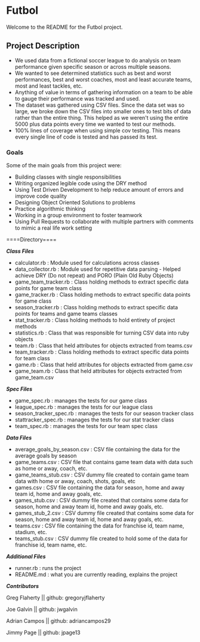 # Futbol

Welcome to the README for the Futbol project.

## Project Description


 - We used data from a fictional soccer league to do analysis on team performance given specific season or across multiple seasons.
 - We wanted to see determined statistics such as best and worst performances, best and worst coaches, most and least accurate teams, most and least tackles, etc.
 - Anything of value in terms of gathering information on a team to be able to gauge their performance was tracked and used.
 - The dataset was gathered using CSV files. Since the data set was so large, we broke down the CSV files into smaller ones to test bits of data rather than the entire thing. This helped as we weren't using the entire 5000 plus data points every time we wanted to test our methods.
- 100% lines of coverage when using simple cov testing. This means every single line of code is tested and has passed its test.

### Goals

Some of the main goals from this project were:
- Building classes with single responsibilities
- Writing organized legible code using the DRY method
- Using Test Driven Development to help reduce amount of errors and improve code quality
- Designing Object Oriented Solutions to problems
- Practice algorithmic thinking
- Working in a group environment to foster teamwork
- Using Pull Requests to collaborate with multiple partners with comments to mimic a real life work setting

====Directory====

___Class Files___


- calculator.rb        : Module used for calculations across classes
- data_collector.rb    : Module used for repetitive data parsing - Helped achieve DRY (Do not repeat) and PORO (Plain Old Ruby Objects)
- game_team_tracker.rb : Class holding methods to extract specific data points for game team class
- game_tracker.rb      : Class holding methods to extract specific data points for game class
- season_tracker.rb    : Class holding methods to extract specific data points for teams and game teams classes
- stat_tracker.rb      : Class holding methods to hold entirety of project methods
- statistics.rb        : Class that was responsible for turning CSV data into ruby objects
- team.rb              : Class that held attributes for objects extracted from teams.csv
- team_tracker.rb      : Class holding methods to extract specific data points for team class
- game.rb              : Class that held attributes for objects extracted from game.csv
- game_team.rb         : Class that held attributes for objects extracted from game_team.csv

___Spec Files___


- game_spec.rb            : manages the tests for our game class
- league_spec.rb          : manages the tests for our league class
- season_tracker_spec.rb  : manages the tests for our season tracker class
- stattracker_spec.rb     : manages the tests for our stat tracker class
- team_spec.rb            : manages the tests for our team spec class

___Data Files___


- average_goals_by_season.csv : CSV file containing the data for the average goals by season
- game_teams.csv              : CSV file that contains game team data with data such as home or away, coach, etc.
- game_teams_stub.csv         : CSV dummy file created to contain game team data with home or away, coach, shots, goals, etc
- games.csv                   : CSV file containing the data for season, home and away team id, home and away goals, etc.
- games_stub.csv              : CSV dummy file created that contains some data for season, home and away team id, home and away goals, etc.
- games_stub_2.csv            : CSV dummy file created that contains some data for season, home and away team id, home and away goals, etc.
- teams.csv                   : CSV file containing the data for franchise id, team name, stadium, etc.
- teams_stub.csv              : CSV dummy file created to hold some of the data for franchise id, team name, etc.

___Additional Files___

- runner.rb            : runs the project
- README.md            : what you are currently reading, explains the project


___Contributors___

Greg Flaherty || github: gregoryjflaherty

Joe Galvin || github: jwgalvin

Adrian Campos || github: adriancampos29

Jimmy Page || github: jpage13
